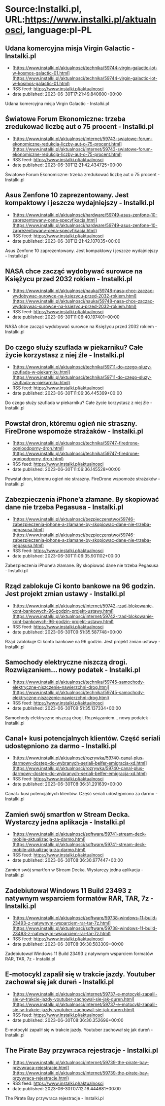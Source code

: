 # Source:Instalki.pl, URL:https://www.instalki.pl/aktualnosci, language:pl-PL

## Udana komercyjna misja Virgin Galactic - Instalki.pl
 - [https://www.instalki.pl/aktualnosci/technika/59744-virgin-galactic-lot-w-kosmos-galactic-01.html](https://www.instalki.pl/aktualnosci/technika/59744-virgin-galactic-lot-w-kosmos-galactic-01.html)
 - RSS feed: https://www.instalki.pl/aktualnosci
 - date published: 2023-06-30T17:21:49.840600+00:00

Udana komercyjna misja Virgin Galactic - Instalki.pl

## Światowe Forum Ekonomiczne: trzeba zredukować liczbę aut o 75 procent - Instalki.pl
 - [https://www.instalki.pl/aktualnosci/internet/59743-swiatowe-forum-ekonomiczne-redukcja-liczby-aut-o-75-procent.html](https://www.instalki.pl/aktualnosci/internet/59743-swiatowe-forum-ekonomiczne-redukcja-liczby-aut-o-75-procent.html)
 - RSS feed: https://www.instalki.pl/aktualnosci
 - date published: 2023-06-30T12:21:42.434725+00:00

Światowe Forum Ekonomiczne: trzeba zredukować liczbę aut o 75 procent - Instalki.pl

## Asus Zenfone 10 zaprezentowany. Jest kompaktowy i jeszcze wydajniejszy - Instalki.pl
 - [https://www.instalki.pl/aktualnosci/hardware/59749-asus-zenfone-10-zaprezentowany-cena-specyfikacja.html](https://www.instalki.pl/aktualnosci/hardware/59749-asus-zenfone-10-zaprezentowany-cena-specyfikacja.html)
 - RSS feed: https://www.instalki.pl/aktualnosci
 - date published: 2023-06-30T12:21:42.107035+00:00

Asus Zenfone 10 zaprezentowany. Jest kompaktowy i jeszcze wydajniejszy - Instalki.pl

## NASA chce zacząć wydobywać surowce na Księżycu przed 2032 rokiem - Instalki.pl
 - [https://www.instalki.pl/aktualnosci/nauka/59748-nasa-chce-zaczac-wydobywac-surowce-na-ksiezycu-przed-2032-rokiem.html](https://www.instalki.pl/aktualnosci/nauka/59748-nasa-chce-zaczac-wydobywac-surowce-na-ksiezycu-przed-2032-rokiem.html)
 - RSS feed: https://www.instalki.pl/aktualnosci
 - date published: 2023-06-30T11:06:40.197401+00:00

NASA chce zacząć wydobywać surowce na Księżycu przed 2032 rokiem - Instalki.pl

## Do czego służy szuflada w piekarniku? Całe życie korzystasz z niej źle - Instalki.pl
 - [https://www.instalki.pl/aktualnosci/technika/59711-do-czego-sluzy-szuflada-w-piekarniku.html](https://www.instalki.pl/aktualnosci/technika/59711-do-czego-sluzy-szuflada-w-piekarniku.html)
 - RSS feed: https://www.instalki.pl/aktualnosci
 - date published: 2023-06-30T11:06:36.445369+00:00

Do czego służy szuflada w piekarniku? Całe życie korzystasz z niej źle - Instalki.pl

## Powstał dron, któremu ogień nie straszny. FireDrone wspomoże strażaków - Instalki.pl
 - [https://www.instalki.pl/aktualnosci/technika/59747-firedrone-ognioodporny-dron.html](https://www.instalki.pl/aktualnosci/technika/59747-firedrone-ognioodporny-dron.html)
 - RSS feed: https://www.instalki.pl/aktualnosci
 - date published: 2023-06-30T11:06:36.145528+00:00

Powstał dron, któremu ogień nie straszny. FireDrone wspomoże strażaków - Instalki.pl

## Zabezpieczenia iPhone’a złamane. By skopiować dane nie trzeba Pegasusa - Instalki.pl
 - [https://www.instalki.pl/aktualnosci/bezpieczenstwo/59746-zabezpieczenia-iphone-a-zlamane-by-skopiowac-dane-nie-trzeba-pegasusa.html](https://www.instalki.pl/aktualnosci/bezpieczenstwo/59746-zabezpieczenia-iphone-a-zlamane-by-skopiowac-dane-nie-trzeba-pegasusa.html)
 - RSS feed: https://www.instalki.pl/aktualnosci
 - date published: 2023-06-30T11:06:35.901102+00:00

Zabezpieczenia iPhone’a złamane. By skopiować dane nie trzeba Pegasusa - Instalki.pl

## Rząd zablokuje Ci konto bankowe na 96 godzin. Jest projekt zmian ustawy - Instalki.pl
 - [https://www.instalki.pl/aktualnosci/internet/59742-rzad-blokowanie-kont-bankowych-96-godzin-projekt-ustawy.html](https://www.instalki.pl/aktualnosci/internet/59742-rzad-blokowanie-kont-bankowych-96-godzin-projekt-ustawy.html)
 - RSS feed: https://www.instalki.pl/aktualnosci
 - date published: 2023-06-30T09:51:35.587748+00:00

Rząd zablokuje Ci konto bankowe na 96 godzin. Jest projekt zmian ustawy - Instalki.pl

## Samochody elektryczne niszczą drogi. Rozwiązaniem... nowy podatek - Instalki.pl
 - [https://www.instalki.pl/aktualnosci/technika/59745-samochody-elektryczne-niszczenie-nawierzchni-drog.html](https://www.instalki.pl/aktualnosci/technika/59745-samochody-elektryczne-niszczenie-nawierzchni-drog.html)
 - RSS feed: https://www.instalki.pl/aktualnosci
 - date published: 2023-06-30T09:51:35.137334+00:00

Samochody elektryczne niszczą drogi. Rozwiązaniem... nowy podatek - Instalki.pl

## Canal+ kusi potencjalnych klientów. Część seriali udostępniono za darmo - Instalki.pl
 - [https://www.instalki.pl/aktualnosci/rozrywka/59740-canal-plus-darmowy-dostep-do-wybranych-seriali-belfer-emigracja-xd.html](https://www.instalki.pl/aktualnosci/rozrywka/59740-canal-plus-darmowy-dostep-do-wybranych-seriali-belfer-emigracja-xd.html)
 - RSS feed: https://www.instalki.pl/aktualnosci
 - date published: 2023-06-30T08:36:31.291639+00:00

Canal+ kusi potencjalnych klientów. Część seriali udostępniono za darmo - Instalki.pl

## Zamień swój smartfon w Stream Decka. Wystarczy jedna aplikacja - Instalki.pl
 - [https://www.instalki.pl/aktualnosci/software/59741-stream-deck-mobile-aktualizacja-za-darmo.html](https://www.instalki.pl/aktualnosci/software/59741-stream-deck-mobile-aktualizacja-za-darmo.html)
 - RSS feed: https://www.instalki.pl/aktualnosci
 - date published: 2023-06-30T08:36:30.977447+00:00

Zamień swój smartfon w Stream Decka. Wystarczy jedna aplikacja - Instalki.pl

## Zadebiutował Windows 11 Build 23493 z natywnym wsparciem formatów RAR, TAR, 7z - Instalki.pl
 - [https://www.instalki.pl/aktualnosci/software/59738-windows-11-build-23493-z-natywnym-wsparciem-rar-tar-7z.html](https://www.instalki.pl/aktualnosci/software/59738-windows-11-build-23493-z-natywnym-wsparciem-rar-tar-7z.html)
 - RSS feed: https://www.instalki.pl/aktualnosci
 - date published: 2023-06-30T08:36:30.583309+00:00

Zadebiutował Windows 11 Build 23493 z natywnym wsparciem formatów RAR, TAR, 7z - Instalki.pl

## E-motocykl zapalił się w trakcie jazdy. Youtuber zachował się jak dureń - Instalki.pl
 - [https://www.instalki.pl/aktualnosci/internet/59737-e-motocykl-zapalil-sie-w-trakcie-jazdy-youtuber-zachowal-sie-jak-duren.html](https://www.instalki.pl/aktualnosci/internet/59737-e-motocykl-zapalil-sie-w-trakcie-jazdy-youtuber-zachowal-sie-jak-duren.html)
 - RSS feed: https://www.instalki.pl/aktualnosci
 - date published: 2023-06-30T08:36:30.352696+00:00

E-motocykl zapalił się w trakcie jazdy. Youtuber zachował się jak dureń - Instalki.pl

## The Pirate Bay przywraca rejestracje - Instalki.pl
 - [https://www.instalki.pl/aktualnosci/internet/59739-the-pirate-bay-przywraca-rejestracje.html](https://www.instalki.pl/aktualnosci/internet/59739-the-pirate-bay-przywraca-rejestracje.html)
 - RSS feed: https://www.instalki.pl/aktualnosci
 - date published: 2023-06-30T07:12:16.444681+00:00

The Pirate Bay przywraca rejestracje - Instalki.pl

